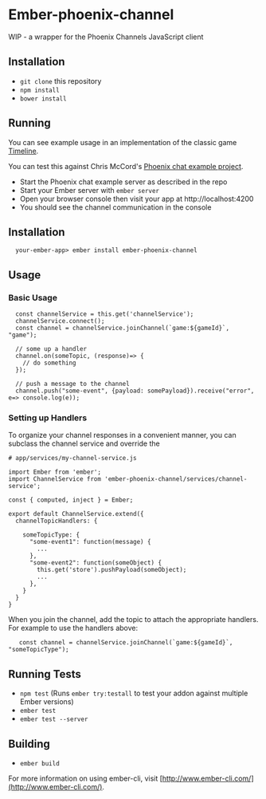 # Ember-phoenix-channel

WIP - a wrapper for the Phoenix Channels JavaScript client

## Installation

* `git clone` this repository
* `npm install`
* `bower install`

## Running

You can see example usage in an implementation of the classic game [Timeline](https://github.com/kagemusha/timeline).

You can test this against Chris McCord's [Phoenix chat example project](https://github.com/chrismccord/phoenix_chat_example).

* Start the Phoenix chat example server as described in the repo
* Start your Ember server with `ember server`
* Open your browser console then visit your app at http://localhost:4200
* You should see the channel communication in the console

## Installation

      your-ember-app> ember install ember-phoenix-channel
    
## Usage

### Basic Usage

      const channelService = this.get('channelService');
      channelService.connect();
      const channel = channelService.joinChannel(`game:${gameId}`, "game");

      // some up a handler
      channel.on(someTopic, (response)=> {
        // do something
      });

      // push a message to the channel
      channel.push("some-event", {payload: somePayload}).receive("error", e=> console.log(e));

### Setting up Handlers

To organize your channel responses in a convenient manner, you can subclass the channel service and override the

    # app/services/my-channel-service.js
    
    import Ember from 'ember';
    import ChannelService from 'ember-phoenix-channel/services/channel-service';
    
    const { computed, inject } = Ember;
    
    export default ChannelService.extend({
      channelTopicHandlers: {
  
        someTopicType: {
          "some-event1": function(message) {
            ...
          },
          "some-event2": function(someObject) {
            this.get('store').pushPayload(someObject);
            ...
          },
        }
      }
    }
    
  When you join the channel, add the topic to attach the appropriate handlers. For example to use the handlers above:
  
       const channel = channelService.joinChannel(`game:${gameId}`, "someTopicType");


## Running Tests

* `npm test` (Runs `ember try:testall` to test your addon against multiple Ember versions)
* `ember test`
* `ember test --server`

## Building

* `ember build`

For more information on using ember-cli, visit [http://www.ember-cli.com/](http://www.ember-cli.com/).
